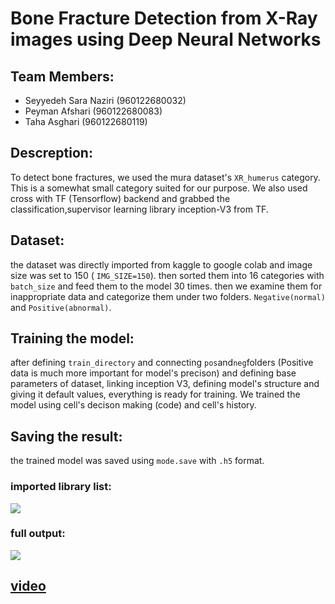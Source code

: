 # Bone Fracture Detection from X-Ray images using Deep Neural Networks

## [](https://github.com/alitourani/ci-class-9802/tree/master/12-bone-fracture-detection#team-members)Team Members:

-   Seyyedeh Sara Naziri (960122680032)
-   Peyman Afshari (960122680083)
-   Taha Asghari (960122680119)

## [](https://github.com/alitourani/ci-class-9802/tree/master/12-bone-fracture-detection#descreption)Descreption:

To detect bone fractures, we used the mura dataset's `XR_humerus` category. This is a somewhat small category suited for our purpose.
We also used cross with TF (Tensorflow) backend and grabbed the classification,supervisor learning library inception-V3 from TF.

## [](https://github.com/alitourani/ci-class-9802/tree/master/12-bone-fracture-detection#dataset)Dataset:
the dataset was directly imported from kaggle to google colab and image size was set to 150 ( `IMG_SIZE=150`). then sorted them into 16 categories with `batch_size` and feed them to the model 30 times.
then we examine them for inappropriate data and categorize them under two folders. `Negative(normal)` and `Positive(abnormal)`. 
## [](https://github.com/alitourani/ci-class-9802/tree/master/12-bone-fracture-detection#training)Training the model:
after defining `train_directory` and connecting `pos`and`neg`folders (Positive data is much more important for model's precison) and defining base parameters of dataset, linking inception V3, defining model's structure and giving it default values, everything is ready for training.
We trained the model using cell's decison making (code) and cell's history.
## [](https://github.com/alitourani/ci-class-9802/tree/master/12-bone-fracture-detection#result)Saving the result:
the trained model was saved using `mode.save` with `.h5` format.

### [](https://github.com/alitourani/ci-class-9802/tree/master/12-bone-fracture-detection#dataset)imported library list:

![](https://user-images.githubusercontent.com/6348644/88411421-24689b80-cded-11ea-9147-2e76b35ba76e.png)
### full output:
![](https://user-images.githubusercontent.com/6348644/88411584-71e50880-cded-11ea-87c5-13bf705c62ed.png)
## [video](https://drive.google.com/file/d/1cJJTRMlEBG4Sz4VUSZIgiJVa2TFxTBrs/view?usp=sharing)
